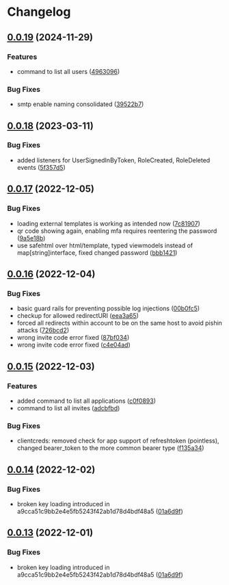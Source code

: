 # Changelog

## [0.0.19](https://github.com/eisenwinter/gotrxx/compare/0.0.18...0.0.19) (2024-11-29)


### Features

* command to list all users ([4963096](https://github.com/eisenwinter/gotrxx/commit/4963096d1cb2298d508510f2123dc3fab5d1d607))


### Bug Fixes

* smtp enable naming consolidated ([39522b7](https://github.com/eisenwinter/gotrxx/commit/39522b743e6bc6c30f2860e71f2a2171b38b85ef))

## [0.0.18](https://github.com/eisenwinter/gotrxx/compare/0.0.17...0.0.18) (2023-03-11)


### Bug Fixes

* added listeners for UserSignedInByToken, RoleCreated, RoleDeleted events ([5f357d5](https://github.com/eisenwinter/gotrxx/commit/5f357d5d6e0d40920ab83475dcc8055df7df8afa))

## [0.0.17](https://github.com/eisenwinter/gotrxx/compare/0.0.16...0.0.17) (2022-12-05)


### Bug Fixes

* loading external templates is working as intended now ([7c81907](https://github.com/eisenwinter/gotrxx/commit/7c81907e6c9dd17d26883b37b9f99f59a68aa597))
* qr code showing again, enabling mfa requires reentering the password ([9a5e18b](https://github.com/eisenwinter/gotrxx/commit/9a5e18b181b6299837272274ee6323e3385f181e))
* use safehtml over html/template, typed viewmodels instead of map[string]interface, fixed changed password ([bbb1421](https://github.com/eisenwinter/gotrxx/commit/bbb142103a15bfc6c659cc58fdcee9e5e1fc9f30))

## [0.0.16](https://github.com/eisenwinter/gotrxx/compare/0.0.15...0.0.16) (2022-12-04)


### Bug Fixes

* basic guard rails for preventing possible log injections ([00b0fc5](https://github.com/eisenwinter/gotrxx/commit/00b0fc5b03751dcf12933dfd8d4694cb36c76e1a))
* checkup for allowed redirectURI ([eea3a65](https://github.com/eisenwinter/gotrxx/commit/eea3a6507d0279220e9ca8cc095614bc870071a3))
* forced all redirects  within account to be on the same host to avoid pishin attacks ([726bcd2](https://github.com/eisenwinter/gotrxx/commit/726bcd23139dc00aeedae40906cdc3ea23f0f6bc))
* wrong invite code error fixed ([87bf034](https://github.com/eisenwinter/gotrxx/commit/87bf034bcb14bf6b0da50ec8bce564a18ac22e9a))
* wrong invite code error fixed ([c4e04ad](https://github.com/eisenwinter/gotrxx/commit/c4e04adea7fde29b9f714b511b1d10c3d8dc84ac))

## [0.0.15](https://github.com/eisenwinter/gotrxx/compare/0.0.14...0.0.15) (2022-12-03)


### Features

* added command to list all applications ([c0f0893](https://github.com/eisenwinter/gotrxx/commit/c0f0893e9fdc38a7cff60fa0bb8623d2ded704d7))
* command to list all invites ([adcbfbd](https://github.com/eisenwinter/gotrxx/commit/adcbfbdb9186edc45a8b257c8b297dcf848fe6eb))


### Bug Fixes

* clientcreds: removed check for app support of refreshtoken (pointless), changed bearer_token to the more common bearer type ([f135a34](https://github.com/eisenwinter/gotrxx/commit/f135a34403fb4a868c5f5b2bf2e8fd2f948ae019))

## [0.0.14](https://github.com/eisenwinter/gotrxx/compare/v0.0.13...0.0.14) (2022-12-02)


### Bug Fixes

* broken key loading introduced in a9cca51c9bb2e4e5fb5243f42ab1d78d4bdf48a5 ([01a6d9f](https://github.com/eisenwinter/gotrxx/commit/01a6d9fea266448e1de2fbb7f23fc4c3190319b8))

## [0.0.13](https://github.com/eisenwinter/gotrxx/compare/0.0.12...v0.0.13) (2022-12-01)


### Bug Fixes

* broken key loading introduced in a9cca51c9bb2e4e5fb5243f42ab1d78d4bdf48a5 ([01a6d9f](https://github.com/eisenwinter/gotrxx/commit/01a6d9fea266448e1de2fbb7f23fc4c3190319b8))
